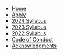 <!-- docs/2022/_sidebar.md -->

- [Home](/)
- [Apply](apply)
- [2024 Syllabus](2024/README.md)
- [2023 Syllabus](2023/README.md)
- [2022 Syllabus](2022/README.md)
  <!-- - [Resources](resources) -->
- [Code of Conduct](code-of-conduct)
- [Acknowledgments](acknowledgments)
